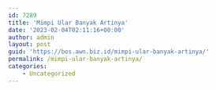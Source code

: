 ```yaml
---
id: 7289
title: 'Mimpi Ular Banyak Artinya'
date: '2023-02-04T02:11:16+00:00'
author: admin
layout: post
guid: 'https://bos.awn.biz.id/mimpi-ular-banyak-artinya/'
permalink: /mimpi-ular-banyak-artinya/
categories:
    - Uncategorized
---
```


